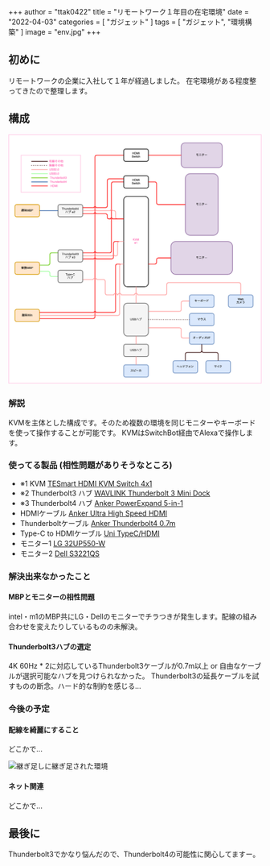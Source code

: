 +++
author = "ttak0422"
title = "リモートワーク１年目の在宅環境"
date = "2022-04-03"
categories = [
  "ガジェット"
]
tags = [
  "ガジェット",
  "環境構築"
]
image = "env.jpg"
+++

## 初めに

リモートワークの企業に入社して１年が経過しました。
在宅環境がある程度整ってきたので整理します。

## 構成
![構成図](env-diag.png)

### 解説

KVMを主体とした構成です。そのため複数の環境を同じモニターやキーボードを使って操作することが可能です。
KVMはSwitchBot経由でAlexaで操作します。

### 使ってる製品 (相性問題がありそうなところ)

- ※1 KVM [TESmart HDMI KVM Switch 4x1](https://www.amazon.co.jp/gp/product/B07F7VPSK2/ref=ppx_yo_dt_b_search_asin_title?ie=UTF8&th=1)
- ※2 Thunderbolt3 ハブ [WAVLINK Thunderbolt 3 Mini Dock](https://www.amazon.co.jp/gp/product/B098PXQWJ4/ref=ppx_yo_dt_b_asin_title_o00_s00?ie=UTF8&psc=1)
- ※3 Thunderbolt4 ハブ [Anker PowerExpand 5-in-1](https://paypaymall.yahoo.co.jp/store/ankerdirect/item/A8398/)
- HDMIケーブル [Anker Ultra High Speed HDMI](https://www.amazon.co.jp/gp/product/B08N5VG7WC/ref=ppx_yo_dt_b_search_asin_title?ie=UTF8&psc=1)
- Thunderboltケーブル [Anker Thunderbolt4 0.7m](https://paypaymall.yahoo.co.jp/store/ankerdirect/item/A8859/)
- Type-C to HDMIケーブル [Uni TypeC/HDMI](https://www.amazon.co.jp/gp/product/B0816DTXPK/ref=ppx_yo_dt_b_search_asin_title?ie=UTF8&psc=1)
- モニター1 [LG 32UP550-W](https://www.lg.com/jp/monitor/lg-32up550-w)
- モニター2 [Dell S3221QS](https://www.dell.com/ja-jp/shop/dell-s3221qs-315%E3%82%A4%E3%83%B3%E3%83%81%E3%83%AF%E3%82%A4%E3%83%89%E3%83%A2%E3%83%8B%E3%82%BF%E3%83%BC4k-%E6%9B%B2%E9%9D%A2-%E9%9D%9E%E5%85%89%E6%B2%A2-hdr-hdmix2dp-%E9%AB%98%E3%81%95%E8%AA%BF%E6%95%B4-%E3%82%B9%E3%83%94%E3%83%BC%E3%82%AB%E3%83%BC-freesync/apd/210-axhq/%E3%83%A2%E3%83%8B%E3%82%BF%E3%83%BC-%E3%83%A2%E3%83%8B%E3%82%BF%E3%83%BC%E3%82%A2%E3%82%AF%E3%82%BB%E3%82%B5%E3%83%AA%E3%83%BC)

### 解決出来なかったこと

#### MBPとモニターの相性問題

intel・m1のMBP共にLG・Dellのモニターでチラつきが発生します。配線の組み合わせを変えたりしているものの未解決。


#### Thunderbolt3ハブの選定
4K 60Hz * 2に対応しているThunderbolt3ケーブルが0.7m以上 or 自由なケーブルが選択可能なハブを見つけられなかった。
Thunderbolt3の延長ケーブルを試すものの断念。ハード的な制約を感じる...

### 今後の予定

#### 配線を綺麗にすること

どこかで...

![継ぎ足しに継ぎ足された環境](cable.jpg)

#### ネット関連

どこかで...

## 最後に

Thunderbolt3でかなり悩んだので、Thunderbolt4の可能性に関心してますー。
